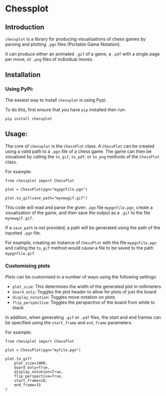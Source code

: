 # Chessplot

## Introduction
`chessplot` is a library for producing visualisations of chess games
by parsing and plotting `.pgn` files (Portable Game Notation).


It can produce either an animated `.gif` of a game,
a `.pdf` with a single page per move, or `.png` files of individual moves.

## Installation
### Using PyPi:
The easiest way to install `chessplot` is using Pypi.

To do this, first ensure that you have `pip` installed then run:

```
pip install chessplot
```

## Usage:
The core of `chessplot` is the `ChessPlot` class. A `ChessPlot` can be created using a valid path to a
`.pgn` file of a chess game. The game can then be visualised by calling the `to_gif`, `to_pdf`, or `to_png` methods
of the `ChessPlot` class.

For example:
```
from chessplot import ChessPlot
  
plot = ChessPlot(pgn="mypgnfile.pgn")

plot.to_gif(save_path="mynewgif.gif")
```
This code will read and parse the given `.pgn` file `mypgnfile.pgn`, 
create a visualisation of the game, and then save the output as a
`.gif` to the file `mynewgif.gif`.

If a `save_path` is not provided, a path will be generated using the path of the inputted `.pgn` file.

For example, creating an instance of `ChessPlot` with the file `mypgnfile.pgn` and calling the `to_gif` method
would cause a file to be saved to the path `mypgnfile.gif`.

### Customising plots
Plots can be customised in a number of ways using the following settings:
* `plot_size`: This determines the width of the generated plot in millimeters
* `board_only`: Toggles the plot header to allow for plots of just the board
* `display_notation`: Toggles move notation on plots
* `flip_perspective`: Toggles the perspective of the board from white to black

In addition, when generating `.gif` or `.pdf` files, the start and end
frames can be specified using the `start_frame` and `end_frame` parameters.

For example:
```
from chessplot import ChessPlot

plot = ChessPlot(pgn="myfile.pgn")

plot.to_gif(
    plot_size=1000,
    board_only=True,
    display_notation=True,
    flip_perspective=True,
    start_frame=10,
    end_frame=15
)
```
